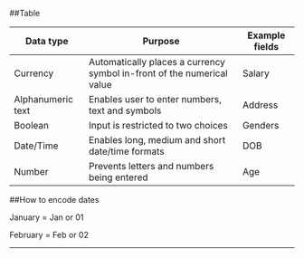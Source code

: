 ##Table

| Data type | Purpose | Example fields |
|---|---|---|
| Currency |  Automatically places a currency symbol in-front of the numerical value | Salary |
| Alphanumeric text | Enables user to enter numbers, text and symbols | Address |
| Boolean | Input is restricted to two choices | Genders | <!-- http://i.imgur.com/8uSxVdL.gifv -->
| Date/Time | Enables long, medium and short date/time formats | DOB |
| Number | Prevents letters and numbers being entered | Age |

##How to encode dates

January = Jan or 01

February = Feb or 02

---

